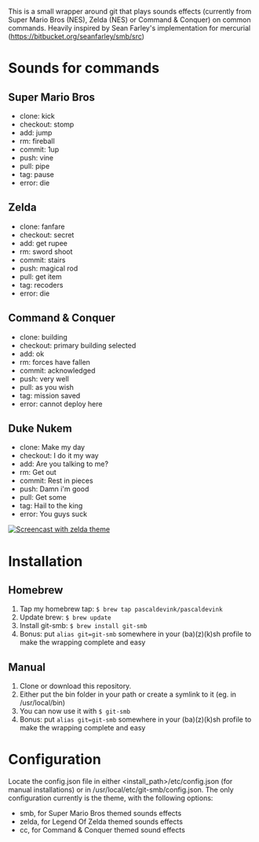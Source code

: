 This is a small wrapper around git that plays sounds effects (currently from Super Mario Bros (NES), Zelda (NES) or Command & Conquer) on common commands.
Heavily inspired by Sean Farley's implementation for mercurial (https://bitbucket.org/seanfarley/smb/src)

# Sounds for commands

## Super Mario Bros

- clone: kick
- checkout: stomp
- add: jump
- rm: fireball
- commit: 1up
- push: vine
- pull: pipe
- tag: pause
- error: die

## Zelda

- clone: fanfare
- checkout: secret
- add: get rupee
- rm: sword shoot
- commit: stairs
- push: magical rod
- pull: get item
- tag: recoders
- error: die

## Command & Conquer

- clone: building
- checkout: primary building selected
- add: ok
- rm: forces have fallen
- commit: acknowledged
- push: very well
- pull: as you wish
- tag: mission saved
- error: cannot deploy here

## Duke Nukem

- clone: Make my day
- checkout: I do it my way
- add: Are you talking to me?
- rm: Get out
- commit: Rest in pieces
- push: Damn i'm good
- pull: Get some
- tag: Hail to the king
- error: You guys suck

[![Screencast with zelda theme](http://img.youtube.com/vi/G4Mh7brzfY4/0.jpg)](https://www.youtube.com/watch?v=G4Mh7brzfY4)


# Installation

## Homebrew

1. Tap my homebrew tap: ```$ brew tap pascaldevink/pascaldevink```
2. Update brew: ```$ brew update```
3. Install git-smb: ```$ brew install git-smb```
4. Bonus: put ```alias git=git-smb``` somewhere in your (ba)(z)(k)sh profile to make the wrapping complete and easy

## Manual

1. Clone or download this repository.
2. Either put the bin folder in your path or create a symlink to it (eg. in /usr/local/bin)
3. You can now use it with ```$ git-smb```
4. Bonus: put ```alias git=git-smb``` somewhere in your (ba)(z)(k)sh profile to make the wrapping complete and easy

# Configuration

Locate the config.json file in either <install_path>/etc/config.json (for manual installations) or in /usr/local/etc/git-smb/config.json.
The only configuration currently is the theme, with the following options:
- smb, for Super Mario Bros themed sounds effects
- zelda, for Legend Of Zelda themed sounds effects
- cc, for Command & Conquer themed sound effects
